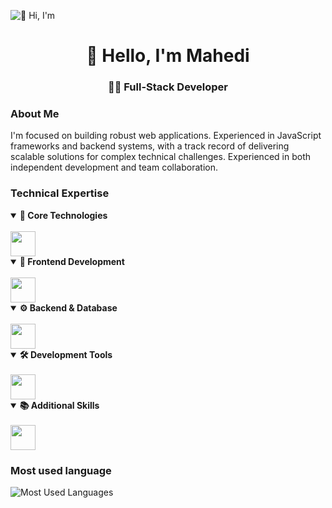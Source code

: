 ![👋 Hi, I'm](https://mir-s3-cdn-cf.behance.net/project_modules/max_1200/79731568097599.5b50bca477735.jpg)

<div align="center"> <h1>👋 Hello, I'm Mahedi</h1><h3>👨‍💻 Full-Stack Developer</h3> </div>

### About Me
I'm focused on building robust web applications. Experienced in JavaScript frameworks and backend systems, with a track record of delivering scalable solutions for complex technical challenges. Experienced in both independent development and team collaboration.

### Technical Expertise

<details open>
  <summary>
    <b>🔧 Core Technologies</b>
  </summary>
  <br>
  <img src="https://skillicons.dev/icons?i=javascript,typescript,python" height=40 />
</details>

<details open>
  <summary>
    <b>🎨 Frontend Development</b>
  </summary>
  <br>
  <img src="https://skillicons.dev/icons?i=react,nextjs,html,css,tailwindcss,bootstrap,sass,redux" height=40 />
</details>

<details open>
  <summary>
    <b>⚙️ Backend & Database</b>
  </summary>
  <br>
  <img src="https://skillicons.dev/icons?i=nodejs,express,wordpress,mysql,mongodb,prisma,nginx,docker" height=40  />
</details>

<details open>
  <summary>
    <b>🛠️ Development Tools</b>
  </summary>
  <br>
  <img src="https://skillicons.dev/icons?i=git,docker,vscode,neovim,linux,bash,vite,jest" height=40 />
</details>

<details open>
  <summary>
    <b>📚 Additional Skills</b>
  </summary>
  <br>
  <img src="https://skillicons.dev/icons?i=nginx,figma,jest,postman,markdown,regex,figma,git,github,linux,lua" height=40  />
</details>

### Most used language

<div align="left"> <img src="https://github-readme-stats.vercel.app/api/top-langs?username=mahedikd&theme=react&hide_title=true&layout=compact&langs_count=6&hide_progress=false&card_width=440" alt="Most Used Languages" /> </div>
